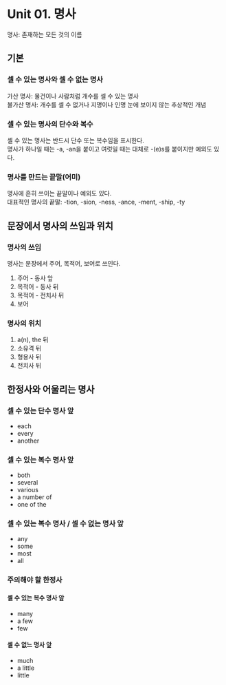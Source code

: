 # Unit 01. 명사

명사: 존재하는 모든 것의 이름  

## 기본
### 셀 수 있는 명사와 셀 수 없는 명사

가산 명사: 물건이나 사람처럼 개수를 셀 수 있는 명사  
불가산 명사: 개수를 셀 수 없거나 지명이나 인명 눈에 보이지 않는 추상적인 개념  

### 셀 수 있는 명사의 단수와 복수
셀 수 있는 명사는 반드시 단수 또는 복수임을 표시한다.  
명사가 하나일 때는 -a, -an을 붙이고 여럿일 때는 대체로 -(e)s를 붙이지만 예외도 있다.  

### 명사를 만드는 끝말(어미)
명사에 흔히 쓰이는 끝말이나 예외도 있다.  
대표적인 명사의 끝말: -tion, -sion, -ness, -ance, -ment, -ship, -ty  


## 문장에서 명사의 쓰임과 위치
### 명사의 쓰임
명사는 문장에서 주어, 목적어, 보어로 쓰인다.  
1. 주어 - 동사 앞
2. 목적어 - 동사 뒤
3. 목적어 - 전치사 뒤
4. 보어

### 명사의 위치
1. a(n), the 뒤
2. 소유격 뒤
3. 형용사 뒤
4. 전치사 뒤

## 한정사와 어울리는 명사
### 셀 수 있는 단수 명사 앞
- each
- every
- another

### 셀 수 있는 복수 명사 앞
- both
- several
- various
- a number of
- one of the

### 셀 수 있는 복수 명사 / 셀 수 없는 명사 앞
- any
- some
- most
- all

### 주의해야 할 한정사
#### 셀 수 있는 복수 명사 앞
- many
- a few
- few

#### 셀 수 없느 명사 앞
- much
- a little
- little

